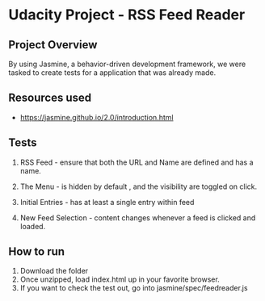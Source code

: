 # Udacity Project - RSS Feed Reader

## Project Overview
By using Jasmine, a behavior-driven development framework, we were tasked to create tests for a application that was already made.

## Resources used
* https://jasmine.github.io/2.0/introduction.html 

## Tests 
1. RSS Feed - ensure that both the URL and Name are defined and has a name.

2. The Menu - is hidden by default , and the visibility are toggled on click.

3. Initial Entries - has at least a single entry within feed
  
4. New Feed Selection - content changes whenever a feed is clicked and loaded.

## How to run
1. Download the folder
2. Once unzipped, load index.html up in your favorite browser.
3. If you want to check the test out, go into jasmine/spec/feedreader.js


